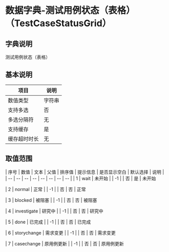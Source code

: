 # 数据字典-测试用例状态（表格）（TestCaseStatusGrid）
## 字典说明
测试用例状态（表格）

## 基本说明
| 项目 | 说明 |
| -- | -- |
| 数值类型 | 字符串 |
| 支持多选 | 否 |
| 多选分隔符 | 无 |
| 支持缓存 | 是 |
| 缓存超时时长 | 无 |

## 取值范围
| 序号 | 数值 | 文本 | 父值 | 排序值 | 提示信息 | 是否显示空白 | 默认选择 | 说明 |
| -- | -- | -- | -- | -- | -- | -- | -- |
| 1 | wait | 未开始 |  | -1 |  | 否 | 是 | 未开始

| 2 | normal | 正常 |  | -1 |  | 否 | 否 | 正常

| 3 | blocked | 被阻塞 |  | -1 |  | 否 | 否 | 被阻塞

| 4 | investigate | 研究中 |  | -1 |  | 否 | 否 | 研究中

| 5 | done | 已完成 |  | -1 |  | 否 | 否 | 已完成

| 6 | storychange | 需求变更 |  | -1 |  | 否 | 否 | 需求变更

| 7 | casechange | 原用例更新 |  | -1 |  | 否 | 否 | 原用例更新


